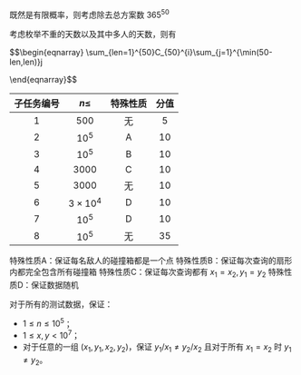 既然是有限概率，则考虑除去总方案数 $365^{50}$

考虑枚举不重的天数以及其中多人的天数，则有

$$\begin{eqnarray}
\sum_{len=1}^{50}C_{50}^{i}\sum_{j=1}^{\min(50-len,len)}j

\end{eqnarray}$$



| 子任务编号 |     $n \le$     | 特殊性质 |  分值  |
| :---: | :-------------: | :--: | :--: |
|  $1$  |      $500$      |  无   | $5$  |
|  $2$  |     $10^5$      |  A   | $10$ |
|  $3$  |     $10^5$      |  B   | $10$ |
|  $4$  |     $3000$      |  C   | $10$ |
|  $5$  |     $3000$      |  无   | $10$ |
|  $6$  | $3 \times 10^4$ |  D   | $10$ |
|  $7$  |     $10^5$      |  D   | $10$ |
|  $8$  |     $10^5$      |  无   | $35$ |
特殊性质A：保证每名敌人的碰撞箱都是一个点
特殊性质B：保证每次查询的扇形内都完全包含所有碰撞箱
特殊性质C：保证每次查询都有 $x_1=x_2,y_1=y_2$
特殊性质D：保证数据随机

对于所有的测试数据，保证：

- $1 \leq n \leq 10^5$；
- $1 \leq x,y < 10^7$；
- 对于任意的一组 $(x_1,y_1,x_2,y_2)$，保证 $y_1/x_1 \neq y_2 / x_2$ 且对于所有 $x_1 = x_2$ 时 $y_1\neq y_2$。


